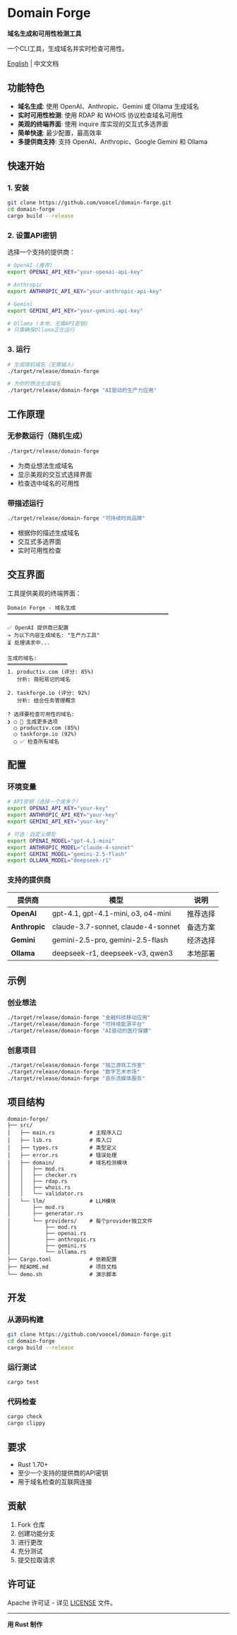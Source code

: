 # Domain Forge

**域名生成和可用性检测工具**

一个CLI工具，生成域名并实时检查可用性。

[English](README.md) | 中文文档

## 功能特色

- **域名生成**: 使用 OpenAI、Anthropic、Gemini 或 Ollama 生成域名
- **实时可用性检测**: 使用 RDAP 和 WHOIS 协议检查域名可用性
- **美观的终端界面**: 使用 inquire 库实现的交互式多选界面
- **简单快速**: 最少配置，最高效率
- **多提供商支持**: 支持 OpenAI、Anthropic、Google Gemini 和 Ollama

## 快速开始

### 1. 安装

```bash
git clone https://github.com/voocel/domain-forge.git
cd domain-forge
cargo build --release
```

### 2. 设置API密钥

选择一个支持的提供商：

```bash
# OpenAI (推荐)
export OPENAI_API_KEY="your-openai-api-key"

# Anthropic
export ANTHROPIC_API_KEY="your-anthropic-api-key"

# Gemini
export GEMINI_API_KEY="your-gemini-api-key"

# Ollama (本地，无需API密钥)
# 只需确保Ollama正在运行
```

### 3. 运行

```bash
# 生成随机域名（无需输入）
./target/release/domain-forge

# 为你的想法生成域名
./target/release/domain-forge "AI驱动的生产力应用"
```

## 工作原理

### 无参数运行（随机生成）
```bash
./target/release/domain-forge
```
- 为商业想法生成域名
- 显示美观的交互式选择界面
- 检查选中域名的可用性

### 带描述运行
```bash
./target/release/domain-forge "可持续时尚品牌"
```
- 根据你的描述生成域名
- 交互式多选界面
- 实时可用性检查

## 交互界面

工具提供美观的终端界面：

```
Domain Forge - 域名生成
═══════════════════════════════════════════════════

✅ OpenAI 提供商已配置
→ 为以下内容生成域名: "生产力工具"
⏳ 处理请求中...

生成的域名:
═══════════════════
1. productiv.com (评分: 85%)
   分析: 简短易记的域名

2. taskforge.io (评分: 92%)
   分析: 结合任务管理概念

? 选择要检查可用性的域名:
❯ ◯ 🔄 生成更多选项
  ◯ productiv.com (85%)
  ◯ taskforge.io (92%)
  ◯ ✅ 检查所有域名
```

## 配置

### 环境变量

```bash
# API密钥（选择一个或多个）
export OPENAI_API_KEY="your-key"
export ANTHROPIC_API_KEY="your-key"
export GEMINI_API_KEY="your-key"

# 可选：自定义模型
export OPENAI_MODEL="gpt-4.1-mini"
export ANTHROPIC_MODEL="claude-4-sonnet"
export GEMINI_MODEL="gemini-2.5-flash"
export OLLAMA_MODEL="deepseek-r1"
```

### 支持的提供商

| 提供商 | 模型 | 说明 |
|----------|--------|-------|
| **OpenAI** | gpt-4.1, gpt-4.1-mini, o3, o4-mini | 推荐选择 |
| **Anthropic** | claude-3.7-sonnet, claude-4-sonnet | 备选方案 |
| **Gemini** | gemini-2.5-pro, gemini-2.5-flash | 经济选择 |
| **Ollama** | deepseek-r1, deepseek-v3, qwen3 | 本地部署 |

## 示例

### 创业想法
```bash
./target/release/domain-forge "金融科技移动应用"
./target/release/domain-forge "可持续能源平台"
./target/release/domain-forge "AI驱动的医疗保健"
```

### 创意项目
```bash
./target/release/domain-forge "独立游戏工作室"
./target/release/domain-forge "数字艺术市场"
./target/release/domain-forge "音乐流媒体服务"
```

## 项目结构

```
domain-forge/
├── src/
│   ├── main.rs           # 主程序入口
│   ├── lib.rs            # 库入口
│   ├── types.rs          # 类型定义
│   ├── error.rs          # 错误处理
│   ├── domain/           # 域名检测模块
│   │   ├── mod.rs
│   │   ├── checker.rs
│   │   ├── rdap.rs
│   │   ├── whois.rs
│   │   └── validator.rs
│   └── llm/              # LLM模块
│       ├── mod.rs
│       ├── generator.rs
│       └── providers/    # 每个provider独立文件
│           ├── mod.rs
│           ├── openai.rs
│           ├── anthropic.rs
│           ├── gemini.rs
│           └── ollama.rs
├── Cargo.toml            # 依赖配置
├── README.md             # 项目文档
└── demo.sh               # 演示脚本
```

## 开发

### 从源码构建
```bash
git clone https://github.com/voocel/domain-forge.git
cd domain-forge
cargo build --release
```

### 运行测试
```bash
cargo test
```

### 代码检查
```bash
cargo check
cargo clippy
```

## 要求

- Rust 1.70+
- 至少一个支持的提供商的API密钥
- 用于域名检查的互联网连接

## 贡献

1. Fork 仓库
2. 创建功能分支
3. 进行更改
4. 充分测试
5. 提交拉取请求

## 许可证

Apache 许可证 - 详见 [LICENSE](LICENSE) 文件。

---

**用 Rust 制作**
